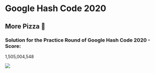 # Google Hash Code 2020


## More Pizza 🍕 
### Solution for the Practice Round of Google Hash Code 2020 - Score: 
1,505,004,548

<img src="Images/More Pizza.jpg">
